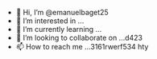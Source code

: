 - 👋 Hi, I’m @emanuelbaget25
- 👀 I’m interested in ...
- 🌱 I’m currently learning ...
- 💞️ I’m looking to collaborate on ...d423
- 📫 How to reach me ...3161rwerf534
hty
<!---
emanuelbaget25/emanuelbaget25 is a ✨ special ✨ repository because its `README.md` (this file) appears on your GitHub profile.
You can click the Preview link to take a look at your changes.
--->
